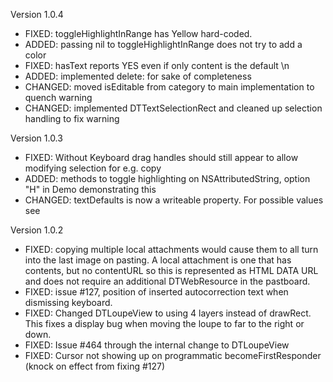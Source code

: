 
Version 1.0.4

- FIXED: toggleHighlightInRange has Yellow hard-coded.
- ADDED: passing nil to toggleHighlightInRange does not try to add a color
- FIXED: hasText reports YES even if only content is the default \n 
- ADDED: implemented delete: for sake of completeness
- CHANGED: moved isEditable from category to main implementation to quench warning
- CHANGED: implemented DTTextSelectionRect and cleaned up selection handling to fix warning

Version 1.0.3

- FIXED: Without Keyboard drag handles should still appear to allow modifying selection for e.g. copy
- ADDED: methods to toggle highlighting on NSAttributedString, option "H" in Demo demonstrating this
- CHANGED: textDefaults is now a writeable property. For possible values see <DTHTMLAttributedStringBuilder>

Version 1.0.2

- FIXED: copying multiple local attachments would cause them to all turn into the last image on pasting. A local attachment is one that has contents, but no contentURL so this is represented as HTML DATA URL and does not require an additional DTWebResource in the pastboard.
- FIXED: issue #127, position of inserted autocorrection text when dismissing keyboard.
- FIXED: Changed DTLoupeView to using 4 layers instead of drawRect. This fixes a display bug when moving the loupe to far to the right or down.
- FIXED: Issue #464 through the internal change to DTLoupeView
- FIXED: Cursor not showing up on programmatic becomeFirstResponder (knock on effect from fixing #127)